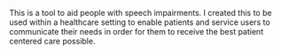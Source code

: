 This is a tool to aid people with speech impairments. I created this to be used within a healthcare setting to enable patients and service users to communicate their needs in order for them to receive the best patient centered care possible.  
